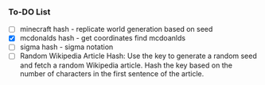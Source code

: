 ### To-DO List
- [ ] minecraft hash - replicate world generation based on seed
- [X] mcdonalds hash - get coordinates find mcdoanlds
- [ ] sigma hash - sigma notation
- [ ] Random Wikipedia Article Hash: Use the key to generate a random seed and fetch a random Wikipedia article. Hash the key based on the number of characters in the first sentence of the article.
